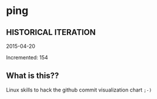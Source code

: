 # ping

## HISTORICAL ITERATION
2015-04-20

Incremented: 154

## What is this?? 
Linux skills to hack the github commit visualization chart `;-)`
